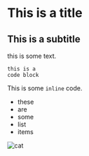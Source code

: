 # This is a title

## This is a subtitle

this is some text.

	this is a
	code block

This is some `inline` code.

- these
- are
- some
- list
- items

![cat](testtut/cat.jpg "This is an image")
